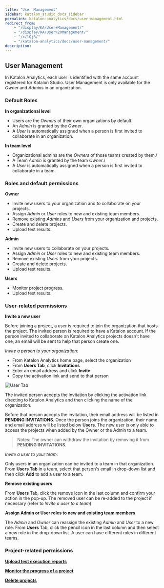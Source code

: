 ```yaml
---
title: "User Management" 
sidebar: katalon_studio_docs_sidebar
permalink: katalon-analytics/docs/user-management.html 
redirect_from:
    - "/display/KA/User+Management/"
    - "/display/KA/User%20Management/"
    - "/x/lQjR/"
    - "/katalon-analytics/docs/user-management/"
description: 
---
```

## User Management

In Katalon Analytics, each user is identified with the same account registered for Katalon Studio. User Management is only available for the *Owner* and *Admins* in an organization.  

### Default Roles

**In organizational level** 

* Users are the _Owners_ of their own organizations by default.
* An _Admin_ is granted by the _Owner_.
* A _User_ is automatically assigned when a person is first invited to collaborate in an organization.

**In team level**

* Organizational admins are the _Owners_ of those teams created by them.\
* A Team _Admin_ is granted by the team _Owner_.\
* A _User_ is automatically assigned when a person is first invited to collaborate in a team.

### Roles and default permissions

**Owner**

* Invite new users to your organization and to collaborate on your projects.
* Assign *Admin* or *User* roles to new and existing team members.
* Remove existing *Admins* and *Users* from your organization and projects.
* Create and delete projects.
* Upload test results.

**Admin**

* Invite new users to collaborate on your projects.  
* Assign *Admin* or *User* roles to new and existing team members.
* Remove existing *Users* from your projects.
* Create and delete projects.
* Upload test results.

**Users**

* Monitor project progress.
* Upload test results.

### User-related permissions

**Invite a new user**

Before joining a project, a user is required to join the organization that hosts the project. The invited person is required to have a Katalon account. If the person invited to collaborate on Katalon Analytics projects doesn't have one, an email will be sent to help that person create one.

_Invite a person to your organization:_

* From Katalon Analytics home page, select the organization
* From __Users Tab__, click __Invitations__
* Enter an email address and click __Invite__
* Copy the activation link and send to that person

![User Tab](https://github.com/katalon-studio/docs-images/raw/master/katalon-analytics/docs/user-management/user%20mgt-invitation.png)

The invited person accepts the invitation by clicking the activation link directing to Katalon Analytics and then clicking the name of the organization.

Before that person accepts the invitation, their email address will be listed in __PENDING INVITATIONS__. Once the person joins the organization, their name and email address will be listed below __Users__. The new user is only able to access the projects when added by the Owner or the Admin to a team.
> Notes: The owner can withdraw the invitation by removing it from __PENDING INVITATIONS__.

_Invite a user to your team:_

Only users in an organization can be invited to a team in that organization. From __Users Tab__ in a team, select that person's email in drop-down list and then click __Add__ to add a user to a team.

**Remove existing users**

From __Users__ Tab, click the remove icon in the last column and confirm your action in the pop-up. The removed user can be re-added to the project if necessary (refer to *Invite a user to a team*)

**Assign Admin or User roles to new and existing team members**

The *Admin* and *Owner* can reassign the existing *Admin* and *User* to a new role. From __Users__ Tab, click the pencil icon in the last column and then select a new role in the drop-down list.
A user can have different roles in different teams.

### Project-related permissions

**[Upload test execution reports]()**

**[Monitor the progress of a project]()**

**[Delete projects]()**
